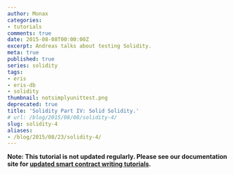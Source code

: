 ```yaml
---
author: Monax
categories:
- tutorials
comments: true
date: 2015-08-08T00:00:00Z
excerpt: Andreas talks about testing Solidity.
meta: true
published: true
series: solidity
tags:
- eris
- eris-db
- solidity
thumbnail: notsimplyunittest.png
deprecated: true
title: 'Solidity Part IV: Solid Solidity.'
# url: /blog/2015/08/08/solidity-4/
slug: solidity-4
aliases:
- /blog/2015/08/23/solidity-4/
---
```


**Note: This tutorial is not updated regularly. Please see our documentation site for [updated smart contract writing tutorials](/docs/solidity).**
